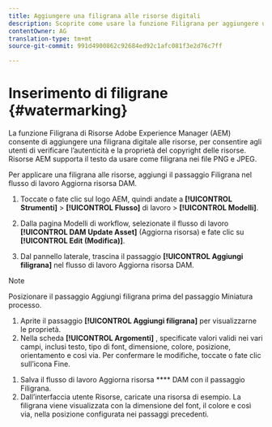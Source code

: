 ```yaml
---
title: Aggiungere una filigrana alle risorse digitali
description: Scoprite come usare la funzione Filigrana per aggiungere una filigrana digitale alle risorse.
contentOwner: AG
translation-type: tm+mt
source-git-commit: 991d4900862c92684ed92c1afc081f3e2d76c7ff

---
```



# Inserimento di filigrane {#watermarking}

La funzione Filigrana di Risorse Adobe Experience Manager (AEM) consente di aggiungere una filigrana digitale alle risorse, per consentire agli utenti di verificare l’autenticità e la proprietà del copyright delle risorse. Risorse AEM supporta il testo da usare come filigrana nei file PNG e JPEG.

Per applicare una filigrana alle risorse, aggiungi il passaggio Filigrana nel flusso di lavoro Aggiorna risorsa DAM.

1. Toccate o fate clic sul logo AEM, quindi andate a **[!UICONTROL Strumenti]** > **[!UICONTROL Flusso]** di lavoro > **[!UICONTROL Modelli]**.
1. Dalla pagina Modelli di workflow, selezionate il flusso di lavoro **[!UICONTROL DAM Update Asset]** (Aggiorna risorsa) e fate clic su **[!UICONTROL Edit (Modifica)]**.

1. Dal pannello laterale, trascina il passaggio **[!UICONTROL Aggiungi filigrana]** nel flusso di lavoro Aggiorna risorsa DAM.

<!--  ![Darg add watermark step in the DAM update asset workflow](assets/add_watermark_step_aem_assets.png) -->

>[!NOTE]
>
>Posizionare il passaggio Aggiungi filigrana prima del passaggio Miniatura processo.

1. Aprite il passaggio **[!UICONTROL Aggiungi filigrana]** per visualizzarne le proprietà.
1. Nella scheda **[!UICONTROL Argomenti]** , specificate valori validi nei vari campi, inclusi testo, tipo di font, dimensione, colore, posizione, orientamento e così via. Per confermare le modifiche, toccate o fate clic sull’icona Fine.

<!--   ![Provide the arguments in the add watermark step in Assets](assets/arguments_add_watermark_aem_assets.png) -->

1. Salva il flusso di lavoro Aggiorna risorsa **** DAM con il passaggio Filigrana.
1. Dall’interfaccia utente Risorse, caricate una risorsa di esempio. La filigrana viene visualizzata con la dimensione del font, il colore e così via, nella posizione configurata nei passaggi precedenti.
